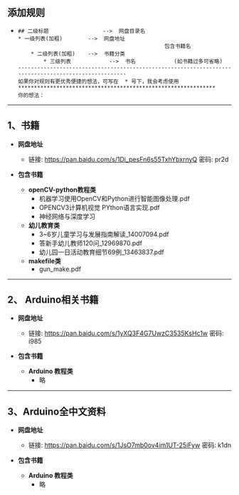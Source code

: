 ## 添加规则

* ```
  ## 二级标题                 -->  网盘目录名
  * 一级列表(加粗)        -->  网盘地址
  								                包含书籍名
      * 二级列表(加粗)    -->  书籍分类  
          * 三级列表            -->  书名            (如书籍过多可省略)
  -----------------------------------------------------------------------------------------------------
  如果你对规则有更优秀便捷的想法，可写在  * 号下，我会考虑使用
  **************************************************************
  你的想法：
  
  ```



---

## 1、书籍

* **网盘地址**
  * 链接: https://pan.baidu.com/s/1Di_pesFn6s55TxhYbxrnyQ  密码: pr2d

* **包含书籍**
  * **openCV-python教程类**
    * 机器学习使用OpenCV和Python进行智能图像处理.pdf
    * OPENCV3计算机视觉 PYthon语言实现.pdf
    * 神经网络与深度学习
  * **幼儿教育类**
    * 3~6岁儿童学习与发展指南解读_14007094.pdf
    * 答新手幼儿教师120问_12969870.pdf
    * 幼儿园一日活动教育细节69例_13463837.pdf
  * **makefile类**
    * gun_make.pdf

---

## 2、 Arduino相关书籍

* **网盘地址**
  * 链接: https://pan.baidu.com/s/1yXQ3F4G7UwzC3535KsHc1w  密码: i985

* **包含书籍**
  * **Arduino 教程类**
    * 略

---

## 3、Arduino全中文资料

* **网盘地址**
  * 链接: https://pan.baidu.com/s/1JsO7mb0ov4im1UT-25iFyw  密码: k1dn

* **包含书籍**
  * **Arduino 教程类**
    * 略

